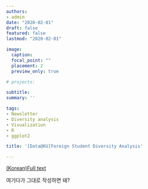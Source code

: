 ```yaml
---
authors:
- admin
date: "2020-02-01"
draft: false
featured: false
lastmod: "2020-02-01"

image:
  caption:
  focal_point: ""
  placement: 2
  preview_only: true

# projects: 

subtitle: 
summary: ''

tags:
- Newsletter
- Diversity analysis
- Visualization
- R
- ggplot2

title: '[Data@KU]Foreign Student Diversity Analysis'

---
```


[(Korean)Full text](https://data.korea.ac.kr/?p=2569)

여기다가 그대로 작성하면 돼? 
